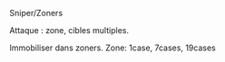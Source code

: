 Sniper/Zoners

Attaque : zone, cibles multiples. 

Immobiliser dans zoners. 
Zone: 1case, 7cases, 19cases
